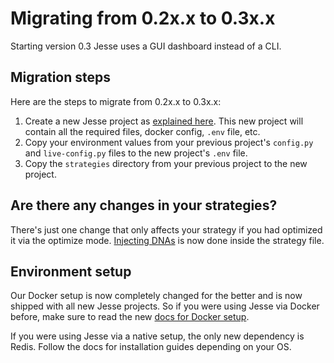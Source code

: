 # Migrating from 0.2x.x to 0.3x.x

Starting version 0.3 Jesse uses a GUI dashboard instead of a CLI. 

## Migration steps
Here are the steps to migrate from 0.2x.x to 0.3x.x:

1. Create a new Jesse project as [explained here](/docs/getting-started/#create-a-new-jesse-project). This new project will contain all the required files, docker config, `.env` file, etc.
2. Copy your environment values from your previous project's `config.py` and `live-config.py` files to the new project's `.env` file.
3. Copy the `strategies` directory from your previous project to the new project.

## Are there any changes in your strategies? 
 There's just one change that only affects your strategy if you had optimized it via the optimize mode. [Injecting DNAs](/docs/optimize/dna-usage.md) is now done inside the strategy file.

 ## Environment setup
 Our Docker setup is now completely changed for the better and is now shipped with all new Jesse projects. So if you were using Jesse via Docker before, make sure to read the new [docs for Docker setup](./docker.md).

 If you were using Jesse via a native setup, the only new dependency is Redis. Follow the docs for installation guides depending on your OS.